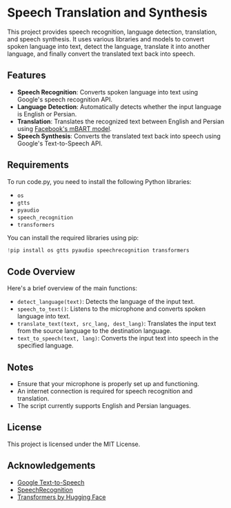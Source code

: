 # Speech Translation and Synthesis

This project provides speech recognition, language detection, translation, and speech synthesis. It uses various libraries and models to convert spoken language into text, detect the language, translate it into another language, and finally convert the translated text back into speech.

## Features

- **Speech Recognition**: Converts spoken language into text using Google's speech recognition API.
- **Language Detection**: Automatically detects whether the input language is English or Persian.
- **Translation**: Translates the recognized text between English and Persian using [Facebook's mBART model](https://huggingface.co/facebook/mbart-large-50-many-to-many-mmt).
- **Speech Synthesis**: Converts the translated text back into speech using Google's Text-to-Speech API.

## Requirements

To run code.py, you need to install the following Python libraries:

- `os`
- `gtts`
- `pyaudio`
- `speech_recognition`
- `transformers`

You can install the required libraries using pip:

```python
!pip install os gtts pyaudio speechrecognition transformers
```

## Code Overview

Here's a brief overview of the main functions:

- `detect_language(text)`: Detects the language of the input text.
- `speech_to_text()`: Listens to the microphone and converts spoken language into text.
- `translate_text(text, src_lang, dest_lang)`: Translates the input text from the source language to the destination language.
- `text_to_speech(text, lang)`: Converts the input text into speech in the specified language.

## Notes

- Ensure that your microphone is properly set up and functioning.
- An internet connection is required for speech recognition and translation.
- The script currently supports English and Persian languages.

## License

This project is licensed under the MIT License.

## Acknowledgements

- [Google Text-to-Speech](https://pypi.org/project/gTTS/)
- [SpeechRecognition](https://pypi.org/project/SpeechRecognition/)
- [Transformers by Hugging Face](https://huggingface.co/transformers/)
